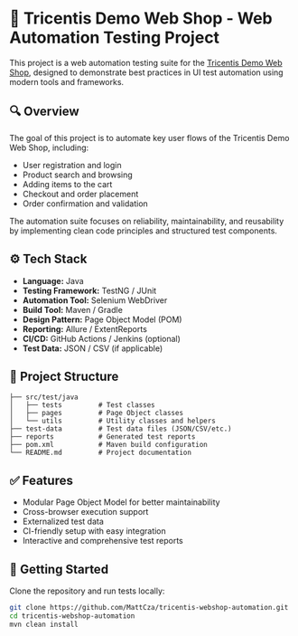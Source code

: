 # 🧪 Tricentis Demo Web Shop - Web Automation Testing Project

This project is a web automation testing suite for the [Tricentis Demo Web Shop](http://demowebshop.tricentis.com/), designed to demonstrate best practices in UI test automation using modern tools and frameworks.

## 🔍 Overview

The goal of this project is to automate key user flows of the Tricentis Demo Web Shop, including:

- User registration and login
- Product search and browsing
- Adding items to the cart
- Checkout and order placement
- Order confirmation and validation

The automation suite focuses on reliability, maintainability, and reusability by implementing clean code principles and structured test components.

## ⚙️ Tech Stack

- **Language:** Java  
- **Testing Framework:** TestNG / JUnit  
- **Automation Tool:** Selenium WebDriver  
- **Build Tool:** Maven / Gradle  
- **Design Pattern:** Page Object Model (POM)  
- **Reporting:** Allure / ExtentReports  
- **CI/CD:** GitHub Actions / Jenkins (optional)  
- **Test Data:** JSON / CSV (if applicable)

## 📁 Project Structure


```
├── src/test/java
│   ├── tests         # Test classes
│   ├── pages         # Page Object classes
│   └── utils         # Utility classes and helpers
├── test-data         # Test data files (JSON/CSV/etc.)
├── reports           # Generated test reports
├── pom.xml           # Maven build configuration
└── README.md         # Project documentation
```

## ✅ Features

- Modular Page Object Model for better maintainability
- Cross-browser execution support
- Externalized test data
- CI-friendly setup with easy integration
- Interactive and comprehensive test reports

## 🚀 Getting Started

Clone the repository and run tests locally:

```bash
git clone https://github.com/MattCza/tricentis-webshop-automation.git
cd tricentis-webshop-automation
mvn clean install
